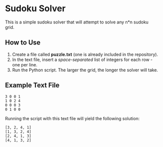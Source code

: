 # Sudoku Solver
This is a simple sudoku solver that will attempt to solve any n*n sudoku grid.

## How to Use
1. Create a file called **puzzle.txt** (one is already included in the repository).
2. In the text file, insert a *space-separated* list of integers for each row - one per line.
3. Run the Python script. The larger the grid, the longer the solver will take.

## Example Text File
    3 0 0 1
    1 0 2 4
    0 0 0 3
    0 1 0 0
    
Running the script with this text file will yield the following solution:

    [3, 2, 4, 1]
    [1, 3, 2, 4]
    [2, 4, 1, 3]
    [4, 1, 3, 2]
